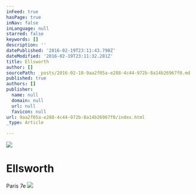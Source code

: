 ```yaml
---
inFeed: true
hasPage: true
inNav: false
inLanguage: null
starred: false
keywords: []
description: ''
datePublished: '2016-02-19T23:11:43.798Z'
dateModified: '2016-02-19T23:11:32.281Z'
title: Ellsworth
author: []
sourcePath: _posts/2016-02-18-9aa2f05a-e288-4c44-972b-8a14b26967f0.md
published: true
authors: []
publisher:
  name: null
  domain: null
  url: null
  favicon: null
url: 9aa2f05a-e288-4c44-972b-8a14b26967f0/index.html
_type: Article

---
```

![](https://s3-us-west-2.amazonaws.com/the-grid-img/p/5dded089dacc9eeca98f7d8dd4df593dee4bc142.jpg)

# Ellsworth

Paris 7e
![](https://the-grid-user-content.s3-us-west-2.amazonaws.com/28f1c887-ddcc-4185-8148-01990363041a.jpg)